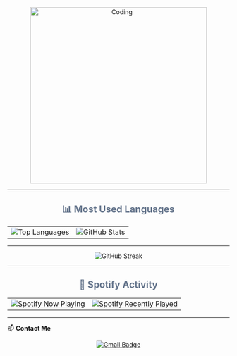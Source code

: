 <div align="center">
  <img alt="Coding" width="400" src="https://media.tenor.com/sbfBfp3FeY8AAAAj/oia-uia.gif">
</div>

---

<div align="center">
  <h2 style="color:#64748b;">📊 Most Used Languages</h2>
  <table>
    <tr>
      <td>
        <img src="https://github-readme-stats.vercel.app/api/top-langs/?username=Strixyl&layout=pie&theme=slateorange" alt="Top Languages">
      </td>
      <td>
        <img src="https://github-readme-stats.vercel.app/api?username=Strixyl&show_icons=true&theme=slateorange" alt="GitHub Stats">
      </td>
    </tr>
  </table>
</div>

---

<div align="center">
  <img src="https://nirzak-streak-stats.vercel.app/?user=Strixyl&theme=slateorange&hide_border=true" alt="GitHub Streak">
</div>

---

<div align="center">
  <h2 style="color:#64748b;">🎵 Spotify Activity</h2>
  <table>
    <tr>
      <td>
        <!-- ✅ Now Playing (Slate style) -->
        <a href="https://github.com/kittinan/spotify-github-profile">
          <img src="https://spotify-github-profile.kittinanx.com/api/view?uid=qkoi3o0oqybzwf6ja5hvtzw5m&cover_image=true&theme=slate&show_offline=false&background_color=1e293b&bar_color=94a3b8&bar_color_cover=true" alt="Spotify Now Playing">
        </a>
      </td>
      <td>
        <!-- ✅ Recently Played (Slate style) -->
        <a href="https://spotify-recently-played-readme.vercel.app/api?user=qkoi3o0oqybzwf6ja5hvtzw5m">
          <img src="https://spotify-recently-played-readme.vercel.app/api?user=qkoi3o0oqybzwf6ja5hvtzw5m&unique=true&count=5&background_color=1e293b&text_color=94a3b8" alt="Spotify Recently Played">
        </a>
      </td>
    </tr>
  </table>
</div>

---

📫 **Contact Me**

<div align="center">
  <a href="mailto:your.email@gmail.com">
    <img src="https://img.shields.io/badge/Gmail-1e293b?style=for-the-badge&logo=gmail&logoColor=white" alt="Gmail Badge">
  </a>
</div>
